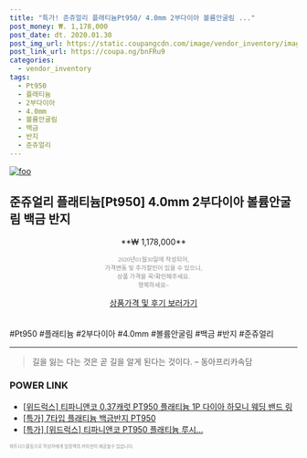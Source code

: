 ```yaml
--- 
title: "특가! 준쥬얼리 플래티늄Pt950/ 4.0mm 2부다이아 볼륨안굴림 ..." 
post_money: ₩. 1,178,000 
post_date: dt. 2020.01.30 
post_img_url: https://static.coupangcdn.com/image/vendor_inventory/images/2017/12/15/12/7/1ce537da-f445-48e4-b5ef-41de2b371104.jpg 
post_link_url: https://coupa.ng/bnFRu9 
categories: 
  - vendor_inventory 
tags: 
  - Pt950 
  - 플래티늄 
  - 2부다이아 
  - 4.0mm 
  - 볼륨안굴림 
  - 백금 
  - 반지 
  - 준쥬얼리 
--- 
```

[![foo](https://static.coupangcdn.com/image/vendor_inventory/images/2017/12/15/12/7/1ce537da-f445-48e4-b5ef-41de2b371104.jpg)](https://coupa.ng/bnFRu9) 

## 준쥬얼리 플래티늄[Pt950] 4.0mm 2부다이아 볼륨안굴림 백금 반지 
<p style="text-align: center;">**₩ 1,178,000**</p> 
<p style="text-align: center;"><span style="color: #898c8f; font-family: Georgia,Times,serif; font-size: 0.75em;">2020년01월30일에 작성되어, <br>가격변동 및 추가할인이 있을 수 있으니,<br> 상품 가격을 꼭!확인해주세요.<br>행복하세요~</span> 
</p>	 
<div markdown="0" style="text-align: center;"><a href="https://coupa.ng/bnFRu9" class="btn btn--success">상품가격 및 후기 보러가기</a></div> 
<br><br> 
  #Pt950 #플래티늄 #2부다이아 #4.0mm #볼륨안굴림 #백금 #반지 #준쥬얼리 
<hr> 

> 길을 잃는 다는 것은 곧 길을 알게 된다는 것이다. – 동아프리카속담 


### POWER LINK

* <a href="https://blog.naver.com/fasyy4321/221790319102" target="_blank">[위드럭스] 티파니앤코 0.37캐럿 PT950 플래티늄 1P 다이아 하모니 웨딩 밴드 링 </a>
* <a href="https://blog.naver.com/santokki14/221790403442" target="_blank">[특가] 7타입 플래티늄 백금반지 PT950</a>
* <a href="https://blog.naver.com/sakai111/221789825050" target="_blank">[특가] [위드럭스] 티파니앤코 PT950 플래티늄 루시...</a>

<span style="color: #898c8f; font-family: Georgia,Times,serif; font-size: 0.55em;">파트너스활동으로 작성자에게 일정액의 커미션이 제공될수 있습니다.</span> 
